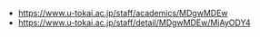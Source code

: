 



- https://www.u-tokai.ac.jp/staff/academics/MDgwMDEw
- https://www.u-tokai.ac.jp/staff/detail/MDgwMDEw/MjAyODY4